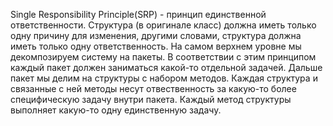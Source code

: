 Single Responsibility Principle(SRP) - принцип единственной ответственности.
Структура (в оригинале класс) должна иметь только одну причину для изменения, другими словами, структура должна иметь только одну ответственность.
На самом верхнем уровне мы декомпозируем систему на пакеты. В соответствии с этим принципом каждый пакет должен заниматься какой-то отдельной задачей. Дальше пакет мы делим на структуры с набором методов. Каждая структура и связанные с ней методы несут отвественность за какую-то более специфическую задачу внутри пакета. Каждый метод структуры выполняет какую-то одну единственную задачу.